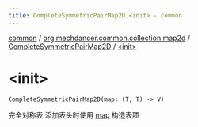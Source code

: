 ```yaml
---
title: CompleteSymmetricPairMap2D.<init> - common
---
```


[common](../../index.html) / [org.mechdancer.common.collection.map2d](../index.html) / [CompleteSymmetricPairMap2D](index.html) / [&lt;init&gt;](./-init-.html)

# &lt;init&gt;

`CompleteSymmetricPairMap2D(map: (T, T) -> V)`

完全对称表
添加表头时使用 [map](#) 构造表项

